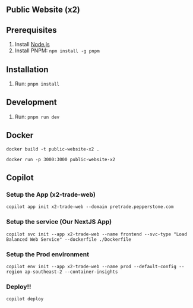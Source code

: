 ## Public Website (x2)

## Prerequisites

1. Install [Node.js](https://nodejs.org/en/)
2. Install PNPM: `npm install -g pnpm`

## Installation

1. Run: `pnpm install`

## Development

1. Run: `pnpm run dev`

## Docker

`docker build -t public-website-x2 .`

`docker run -p 3000:3000 public-website-x2`

## Copilot

### Setup the App (x2-trade-web)

`copilot app init x2-trade-web --domain pretrade.pepperstone.com`

### Setup the service (Our NextJS App)

`copilot svc init --app x2-trade-web --name frontend --svc-type "Load Balanced Web Service" --dockerfile ./Dockerfile`

### Setup the Prod environment

`copilot env init --app x2-trade-web --name prod --default-config --region ap-southeast-2 --container-insights`

### Deploy!!

`copilot deploy`
